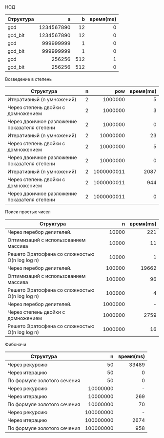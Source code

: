НОД

Структура|a|b|время(ms)
---|---:|---:|---:
gcd|1234567890|12|0
gcd_bit|1234567890|12|0
gcd|999999999|1|0
gcd_bit|999999999|1|0
gcd|256256|512|1
gcd_bit|256256|512|0

Возведение в степень

Структура|n|pow|время(ms)
---|---:|---:|---:
Итеративный (n умножений)|2|1000000|5
Через степень двойки с домножением|2|1000000|3
Через двоичное разложение показателя степени|2|1000000|0
Итеративный (n умножений)|2|10000000|23
Через степень двойки с домножением|2|10000000|5
Через двоичное разложение показателя степени|2|10000000|0
Итеративный (n умножений)|2|1000000011|2087
Через степень двойки с домножением|2|1000000011|944
Через двоичное разложение показателя степени|2|1000000011|0

Поиск простых чисел

Структура|n|время(ms)
---|---:|---:
Через перебор делителей.|10000|221
Оптимизаций с использованием массива|10000|11
Решето Эратосфена со сложностью O(n log log n)|10000|1
Через перебор делителей.|100000|19662
Оптимизаций с использованием массива|100000|96
Решето Эратосфена со сложностью O(n log log n)|100000|4
Через перебор делителей.|1000000|-
Через степень двойки с домножением|1000000|2759
Решето Эратосфена со сложностью O(n log log n)|1000000|16

Фибоначи

Структура|n|время(ms)
---|---:|---:
Через рекурсию |50|33489
Через итерацию|50|0
По формуле золотого сечения|50|0
Через рекурсию |10000000|-
Через итерацию|10000000|269
По формуле золотого сечения|10000000|70
Через рекурсию |100000000|-
Через итерацию|100000000|2674
 По формуле золотого сечения|100000000|958

